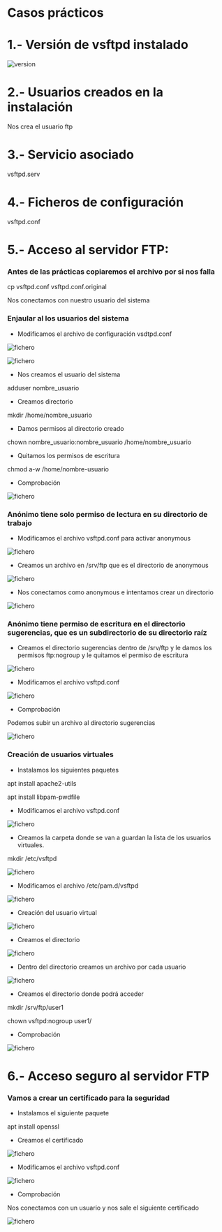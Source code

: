 # Casos prácticos

# 1.- Versión de vsftpd instalado

![version](/imagenes/version.PNG)

# 2.- Usuarios creados en la instalación

Nos crea el usuario ftp

# 3.- Servicio asociado

vsftpd.serv

# 4.- Ficheros de configuración

vsftpd.conf

# 5.- Acceso al servidor FTP: 

### Antes de las prácticas copiaremos el archivo por si nos falla

cp vsftpd.conf vsftpd.conf.original

Nos conectamos con nuestro usuario del sistema


### Enjaular al los usuarios del sistema

- Modificamos el archivo de configuración vsdtpd.conf

![fichero](/imagenes/configuracion1.PNG)

![fichero](/imagenes/configuracion10.PNG)

- Nos creamos el usuario del sistema

adduser nombre_usuario

- Creamos directorio

mkdir /home/nombre_usuario

- Damos permisos al directorio creado

chown nombre_usuario:nombre_usuario /home/nombre_usuario
 
 - Quitamos los permisos de escritura
 
 chmod a-w /home/nombre-usuario
 
 - Comprobación
 
 ![fichero](/imagenes/comprobacion1.PNG)
 
 ### Anónimo tiene solo permiso de lectura en su directorio de trabajo
 
 - Modificamos el archivo vsftpd.conf para activar anonymous
 
  ![fichero](/imagenes/anonymous.PNG)
  
  - Creamos un archivo en /srv/ftp que es el directorio de anonymous
  
  ![fichero](/imagenes/anonymous2.PNG)
 
 - Nos conectamos como anonymous e intentamos crear un directorio
 
  ![fichero](/imagenes/anonymous3.PNG)
  
 ### Anónimo tiene permiso de escritura en el directorio sugerencias, que es un subdirectorio de su directorio raíz
 
 - Creamos el directorio sugerencias dentro de /srv/ftp y le damos los permisos ftp:nogroup y le quitamos el permiso de escritura
 
 ![fichero](/imagenes/anonymous4.PNG)
 
 - Modificamos el archivo vsftpd.conf
 
 ![fichero](/imagenes/escritura.PNG)
 
 - Comprobación
  
  Podemos subir un archivo al directorio sugerencias
  
  ![fichero](/imagenes/anonymous5.PNG)
 
 
 ### Creación de usuarios virtuales
 
 - Instalamos los siguientes paquetes
 
 apt install apache2-utils
 
 apt install libpam-pwdfile
 
 - Modificamos el archivo vsftpd.conf
 
 ![fichero](/imagenes/anonymous18.PNG)
 
 - Creamos la carpeta donde se van a guardan la lista de los usuarios virtuales.

  mkdir /etc/vsftpd
  
  ![fichero](/imagenes/anonymous18.PNG)
  
 - Modificamos el archivo /etc/pam.d/vsftpd
 
 ![fichero](/imagenes/anonymous20.PNG)
 
 - Creación del usuario virtual
 
 ![fichero](/imagenes/anonymous21.PNG)
 
 - Creamos el directorio
 
  ![fichero](/imagenes/anonymous22.PNG)
  
 - Dentro del directorio creamos un archivo por cada usuario 
 
 ![fichero](/imagenes/anonymous23.PNG)
 
 - Creamos el directorio donde podrá acceder 
 
 mkdir /srv/ftp/user1
 
 chown vsftpd:nogroup user1/
 
 - Comprobación

![fichero](/imagenes/anonymous25.PNG)

# 6.- Acceso seguro al servidor FTP

### Vamos a crear un certificado para la seguridad

- Instalamos el siguiente paquete 

apt install openssl

- Creamos el certificado

![fichero](/imagenes/anonymous15.PNG)

- Modificamos el archivo vsftpd.conf 

![fichero](/imagenes/anonymous16.PNG)

- Comprobación

Nos conectamos con un usuario y nos sale el siguiente certificado

![fichero](/imagenes/anonymous17.PNG)


